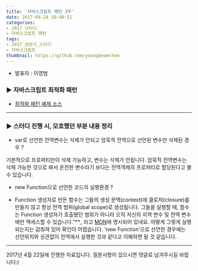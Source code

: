 ```yaml
---
title: '자바스크립트 패턴 3주'
date: 2017-04-24 10:40:51
categories:
- 2017 스터디
- 자바스크립트 패턴
tags:
- 2017_상반기_스터디
- 자바스크립트
thumbnail: https://github.com/youngbeomrhee
---
```


* 발표자 : 이영범

### ▶ 자바스크립트 최적화 패턴
- [최적화 패턴 예제 소스](https://github.com/youngbeomrhee/jssample/tree/master/javacafe_2017_frontend/ch003)

---

### ▶ 스터디 진행 시, 모호했던 부분 내용 정리
- var로 선언한 전역변수는 삭제가 안되고 암묵적 전역으로 선언된 변수만 삭제된 경우 ?

기본적으로 프로퍼티만이 삭제 가능하고, 변수는 삭제가 안됩니다. 암묵적 전역변수는 삭제 가능한 것으로 봐서 온전한 변수라기 보다는 전역객체의 프로퍼티로 할당된다고 볼 수 있습니다.

- new Function으로 선언한 코드의 실행환경 ?

- Function 생성자로 만든 함수는 그들의 생성 문맥(context)에 클로저(closure)를 만들지 않고 항상 전역 범위(global scope)로 생성됩니다. 그들을 실행할 때, 함수는 Function 생성자가 호출됐던 범위가 아니라 오직 자신의 지역 변수 및 전역 변수에만 액세스할 수 있습니다."**_ 라고 [MDN](https://developer.mozilla.org/ko/docs/Web/JavaScript/Reference/Global_Objects/Function)에 명시되어 있네요. 어떻게 그렇게 실행되는지는 감춰져 있어 확인이 어렵습니다. 'new Function'으로 선언한 경우에는 선언위치와 상관없이 전역에서 실행한 것과 같다고 이해하면 될 것 같습니다.


---
 2017년 4월 22일에 진행한 자료입니다. 질문사항이 있으시면 댓글로 남겨주시길 바랍니다:)